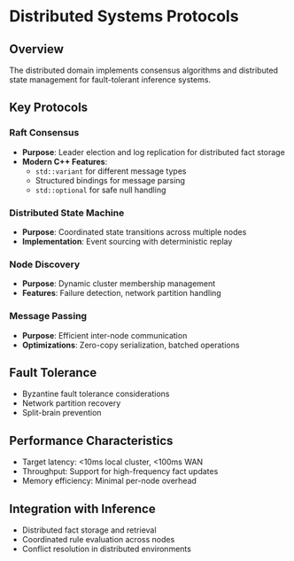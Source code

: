 # Distributed Systems Protocols

## Overview

The distributed domain implements consensus algorithms and distributed state management for fault-tolerant inference systems.

## Key Protocols

### Raft Consensus
- **Purpose**: Leader election and log replication for distributed fact storage
- **Modern C++ Features**:
  - `std::variant` for different message types
  - Structured bindings for message parsing
  - `std::optional` for safe null handling

### Distributed State Machine
- **Purpose**: Coordinated state transitions across multiple nodes
- **Implementation**: Event sourcing with deterministic replay

### Node Discovery
- **Purpose**: Dynamic cluster membership management
- **Features**: Failure detection, network partition handling

### Message Passing
- **Purpose**: Efficient inter-node communication
- **Optimizations**: Zero-copy serialization, batched operations

## Fault Tolerance

- Byzantine fault tolerance considerations
- Network partition recovery
- Split-brain prevention

## Performance Characteristics

- Target latency: <10ms local cluster, <100ms WAN
- Throughput: Support for high-frequency fact updates
- Memory efficiency: Minimal per-node overhead

## Integration with Inference

- Distributed fact storage and retrieval
- Coordinated rule evaluation across nodes
- Conflict resolution in distributed environments
